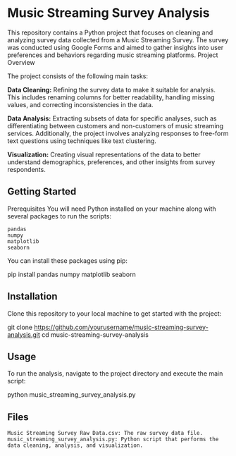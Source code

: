 # **Music Streaming Survey Analysis**

This repository contains a Python project that focuses on cleaning and analyzing survey data collected from a Music Streaming Survey. The survey was conducted using Google Forms and aimed to gather insights into user preferences and behaviors regarding music streaming platforms.
Project Overview

The project consists of the following main tasks:

**Data Cleaning:** Refining the survey data to make it suitable for analysis. This includes renaming columns for better readability, handling missing values, and correcting inconsistencies in the data.

**Data Analysis:** Extracting subsets of data for specific analyses, such as differentiating between customers and non-customers of music streaming services. Additionally, the project involves analyzing responses to free-form text questions using techniques like text clustering.

**Visualization:** Creating visual representations of the data to better understand demographics, preferences, and other insights from survey respondents.

## **Getting Started**
Prerequisites
You will need Python installed on your machine along with several packages to run the scripts:

    pandas
    numpy
    matplotlib
    seaborn

You can install these packages using pip:

  pip install pandas numpy matplotlib seaborn

## **Installation**

Clone this repository to your local machine to get started with the project:

  git clone https://github.com/yourusername/music-streaming-survey-analysis.git
  cd music-streaming-survey-analysis

## **Usage**

To run the analysis, navigate to the project directory and execute the main script:

  python music_streaming_survey_analysis.py

## **Files**

    Music Streaming Survey Raw Data.csv: The raw survey data file.
    music_streaming_survey_analysis.py: Python script that performs the data cleaning, analysis, and visualization.
